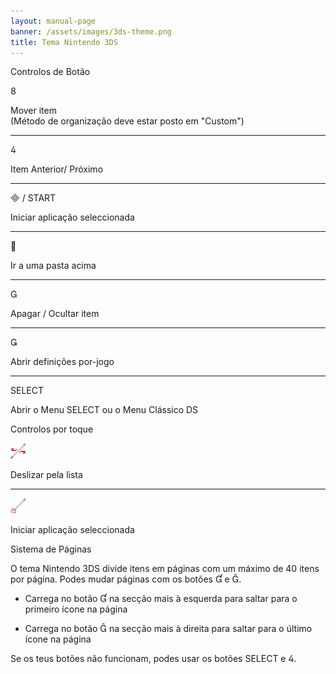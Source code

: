 ```yaml
---
layout: manual-page
banner: /assets/images/3ds-theme.png
title: Tema Nintendo 3DS
---
```


<div class="section-title">Controlos de Botão</div>
<div class="section-body">
    <div class="button-action-group">
        <p class="button-action button">&#xE079;</p>
        <p class="button-action-text">Mover item<br>(Método de organização deve estar posto em "Custom")</p>
    </div>
    <hr>
    <div class="button-action-group">
        <p class="button-action button">&#xE07E;</p>
        <p class="button-action-text">Item Anterior/ Próximo</p>
    </div>
    <hr>
    <div class="button-action-group">
        <p class="button-action"><span class="button">&#xE000; /</span> START</p>
        <p class="button-action-text">Iniciar aplicação seleccionada</p>
    </div>
    <hr>
    <div class="button-action-group">
        <p class="button-action button">&#xE001;</p>
        <p class="button-action-text">Ir a uma pasta acima</p>
    </div>
    <hr>
    <div class="button-action-group">
        <p class="button-action button">&#xE002;</p>
        <p class="button-action-text">Apagar / Ocultar item</p>
    </div>
    <hr>
    <div class="button-action-group">
        <p class="button-action button">&#xE003;</p>
        <p class="button-action-text">Abrir definições por-jogo</p>
    </div>
    <hr>
    <div class="button-action-group">
        <p class="button-action">SELECT</p>
        <p class="button-action-text">Abrir o Menu SELECT ou o Menu Clássico DS</p>
    </div>
</div>

<div class="section-title">Controlos por toque</div>
<div class="section-body">
    <div class="button-action-group">
        <p class="button-action"><img src="/assets/images/left-right.png"></p>
        <p class="button-action-text">Deslizar pela lista</p>
    </div>
    <hr>
    <div class="button-action-group">
        <p class="button-action"><img src="/assets/images/tap.png"></p>
        <p class="button-action-text">Iniciar aplicação seleccionada</p>
    </div>
    <!-- <hr>
    <div>
        <p>
            If the Sort Method is set to "Custom", you can drag the icon up to move it.
        </p>
    </div> -->
</div>

<div class="section-title">Sistema de Páginas</div>
<div class="section-body">
    <p>
        O tema Nintendo 3DS divide itens em páginas com um máximo de 40 itens por página. Podes mudar páginas com os botões &#xE004; e &#xE005;.
    </p>
    <ul>
        <li><p>Carrega no botão &#xE004; na secção mais à esquerda para saltar para o primeiro ícone na página</p></li>
        <li><p>Carrega no botão &#xE005; na secção mais à direita para saltar para o último ícone na página</p></li>
    </ul>
    <p>
        Se os teus botões não funcionam, podes usar os botões SELECT e &#xE07E;.
    </p>
</div>
